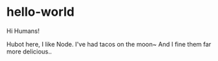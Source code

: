 # hello-world

Hi Humans!

Hubot here, I like Node.
I've had tacos on the moon~
And I fine them far more delicious..
